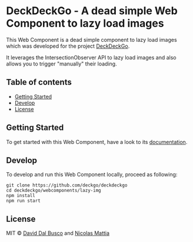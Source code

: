 # DeckDeckGo - A dead simple Web Component to lazy load images

This Web Component is a dead simple component to lazy load images which was developed for the project [DeckDeckGo].

It leverages the IntersectionObserver API to lazy load images and also allows you to trigger "manually" their loading. 

## Table of contents

- [Getting Started](#getting-started)
- [Develop](#develop)
- [License](#license)

## Getting Started

To get started with this Web Component, have a look to its [documentation](https://docs.deckdeckgo.com/components/lazy-img).

## Develop

To develop and run this Web Component locally, proceed as following:

```
git clone https://github.com/deckgo/deckdeckgo
cd deckdeckgo/webcomponents/lazy-img
npm install
npm run start
```

## License

MIT © [David Dal Busco](mailto:david.dalbusco@outlook.com) and [Nicolas Mattia](mailto:nicolas@nmattia.com)

[DeckDeckGo]: https://deckdeckgo.com
